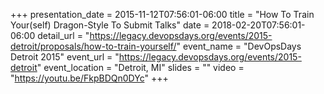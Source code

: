 +++
presentation_date = 2015-11-12T07:56:01-06:00
title = "How To Train Your(self) Dragon-Style To Submit Talks"
date = 2018-02-20T07:56:01-06:00
detail_url = "https://legacy.devopsdays.org/events/2015-detroit/proposals/how-to-train-yourself/"
event_name = "DevOpsDays Detroit 2015"
event_url = "https://legacy.devopsdays.org/events/2015-detroit"
event_location = "Detroit, MI"
slides = ""
video = "https://youtu.be/FkpBDQn0DYc"
+++